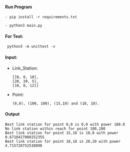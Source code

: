 <h4> Run Program </h4>

`- pip install -r requirements.txt`

`- python3 main.py`

<h4> For Test: </h4>

```
 python3 -m unittest -v
```

<h4> Input: </h4>

- Link_Station:
    ```
    [[0, 0, 10],
    [20, 20, 5],
    [10, 0, 12]]
    ```
- Point:
    ```
    (0,0), (100, 100), (15,10) and (18, 18).
    ```

<h4>Output</h4>

```
Best link station for point 0,0 is 0,0 with power 100.0
No link station within reach for point 100,100
Best link station for point 15,10 is 10,0 with power 0.6718427000252355
Best link station for point 18,18 is 20,20 with power 4.715728752538098
```